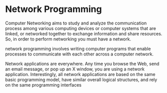 # Network Programming

Computer Networking aims to study and analyze the communication process among various computing devices or computer systems that are linked, or networked together to exchange information and share resources. So, in order to perform networking you must have a network.

network programming involves writing computer programs that enable processes to communicate with each other across a computer network.

Network applications are everywhere. Any time you browse the Web, send an email message, or pop up an X window,
you are using a network application. Interestingly, all network applications are based on the same basic programming model, have similar
overall logical structures, and rely on the same programming interfaces


